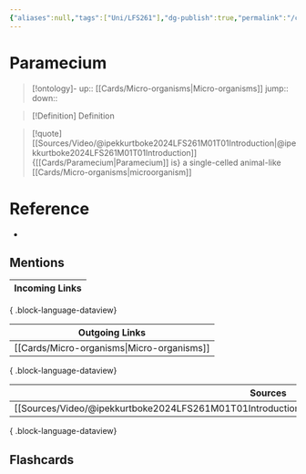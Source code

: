 ```yaml
---
{"aliases":null,"tags":["Uni/LFS261"],"dg-publish":true,"permalink":"/cards/paramecium/","dgPassFrontmatter":true}
---
```


# Paramecium

> [!ontology]-
> up:: [[Cards/Micro-organisms\|Micro-organisms]]
> jump:: 
> down:: 

> [!Definition] Definition
> 

> [!quote] [[Sources/Video/@ipekkurtboke2024LFS261M01T01Introduction\|@ipekkurtboke2024LFS261M01T01Introduction]]
> {[[Cards/Paramecium\|Paramecium]] is} a single-celled animal-like [[Cards/Micro-organisms\|microorganism]]

# Reference
- 

## Mentions
| Incoming Links |
| -------------- |

{ .block-language-dataview}

| Outgoing Links                                |
| --------------------------------------------- |
| [[Cards/Micro-organisms\|Micro-organisms]] |

{ .block-language-dataview}

| Sources                                                                                                   |
| --------------------------------------------------------------------------------------------------------- |
| [[Sources/Video/@ipekkurtboke2024LFS261M01T01Introduction\|@ipekkurtboke2024LFS261M01T01Introduction]] |

{ .block-language-dataview}

## Flashcards 
